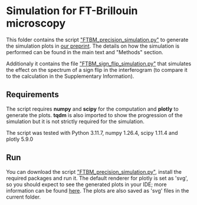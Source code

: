 # Simulation for FT-Brillouin microscopy
This folder contains the script ["FTBM_precision_simulation.py"](FTBM_precision_simulation.py) to generate the simulation plots in [our preprint](https://doi.org/10.48550/arXiv.2409.02092). The details on how the simulation is performed can be found in the main text and "Methods" section.

Additionaly it contains the file ["FTBM_sign_flip_simulation.py"](FTBM_sign_flip_simulation.py) that simulates the effect on the spectrum of a sign flip in the interferogram (to compare it to the calculation in the Supplementary Information).

## Requirements
The script requires **numpy** and **scipy** for the computation and **plotly** to generate the plots. **tqdm** is also imported to show the progression of the simulation but it is not strictly required for the simulation.

The script was tested with Python 3.11.7, numpy 1.26.4, scipy 1.11.4 and plotly 5.9.0

## Run
You can download the script ["FTBM_precision_simulation.py"](FTBM_precision_simulation.py), install the required packages and run it.
The default renderer for plotly is set as 'svg', so you should expect to see the generated plots in your IDE; more information can be found [here](https://plotly.com/python/renderers/).
The plots are also saved as 'svg' files in the current folder.

